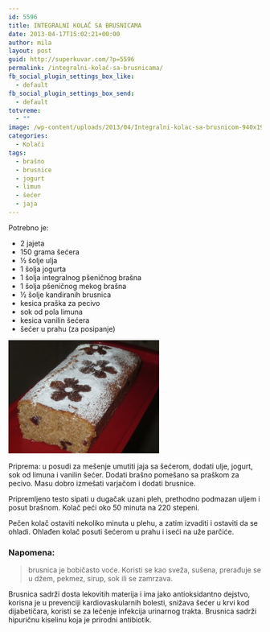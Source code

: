 ```yaml
---
id: 5596
title: INTEGRALNI KOLAČ SA BRUSNICAMA
date: 2013-04-17T15:02:21+00:00
author: mila
layout: post
guid: http://superkuvar.com/?p=5596
permalink: /integralni-kolač-sa-brusnicama/
fb_social_plugin_settings_box_like:
  - default
fb_social_plugin_settings_box_send:
  - default
totvreme:
  - ""
image: /wp-content/uploads/2013/04/Integralni-kolac-sa-brusnicom-940x198.jpg
categories:
  - Kolači
tags:
  - brašno
  - brusnice
  - jogurt
  - limun
  - šećer
  - jaja
---
```

Potrebno je:

  * 2 jajeta
  * 150 grama šećera
  * ½ šolje ulja
  * 1 šolja jogurta
  * 1 šolja integralnog pšeničnog brašna
  * 1 šolja pšeničnog mekog brašna
  * ½ šolje kandiranih brusnica
  * kesica praška za pecivo
  * sok od pola limuna
  * kesica vanilin šećera
  * šećer u prahu (za posipanje)

<img class="alignnone size-medium wp-image-5598" src="/wp-content/uploads/2013/04/Integralni-kolac-sa-brusnicom-300x225.jpg" alt="Integralni kolac sa brusnicom" width="300" height="225" /> 

Priprema: u posudi za mešenje umutiti jaja sa šećerom, dodati ulje, jogurt, sok od limuna i vanilin šećer. Dodati brašno pomešano sa praškom za pecivo. Masu dobro izmešati varjačom i dodati brusnice.

Pripremljeno testo sipati u dugačak uzani pleh, prethodno podmazan uljem i posut brašnom. Kolač peći oko 50 minuta na 220 stepeni.

Pečen kolač ostaviti nekoliko minuta u plehu, a zatim izvaditi i ostaviti da se ohladi. Ohlađen kolač posuti šećerom u prahu i iseći na uže parčiće.

### Napomena:
> brusnica je bobičasto voće. Koristi se kao sveža, sušena, prerađuje se u džem, pekmez, sirup, sok ili se zamrzava.

Brusnica sadrži dosta lekovitih materija i ima jako antioksidantno dejstvo, korisna je u prevenciji kardiovaskularnih bolesti, snižava šećer u krvi kod dijabetičara, koristi se za lečenje infekcija urinarnog trakta. Brusnica sadrži hipuričnu kiselinu koja je prirodni antibiotik.